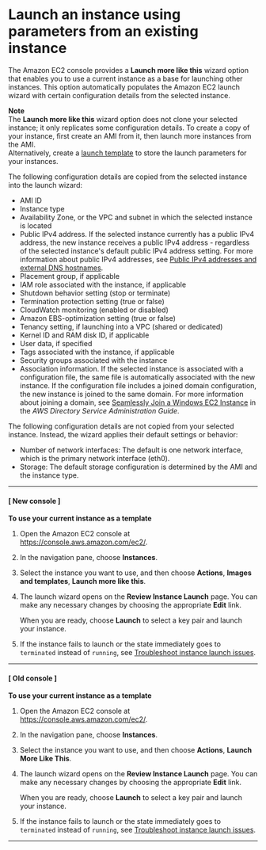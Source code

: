 # Launch an instance using parameters from an existing instance<a name="launch-more-like-this"></a>

The Amazon EC2 console provides a **Launch more like this** wizard option that enables you to use a current instance as a base for launching other instances\. This option automatically populates the Amazon EC2 launch wizard with certain configuration details from the selected instance\. 

**Note**  
The **Launch more like this** wizard option does not clone your selected instance; it only replicates some configuration details\. To create a copy of your instance, first create an AMI from it, then launch more instances from the AMI\.  
Alternatively, create a [launch template](ec2-launch-templates.md) to store the launch parameters for your instances\.

The following configuration details are copied from the selected instance into the launch wizard:
+ AMI ID
+ Instance type
+ Availability Zone, or the VPC and subnet in which the selected instance is located
+ Public IPv4 address\. If the selected instance currently has a public IPv4 address, the new instance receives a public IPv4 address \- regardless of the selected instance's default public IPv4 address setting\. For more information about public IPv4 addresses, see [Public IPv4 addresses and external DNS hostnames](using-instance-addressing.md#concepts-public-addresses)\.
+ Placement group, if applicable
+ IAM role associated with the instance, if applicable
+ Shutdown behavior setting \(stop or terminate\)
+ Termination protection setting \(true or false\)
+ CloudWatch monitoring \(enabled or disabled\)
+ Amazon EBS\-optimization setting \(true or false\)
+ Tenancy setting, if launching into a VPC \(shared or dedicated\)
+ Kernel ID and RAM disk ID, if applicable
+ User data, if specified
+ Tags associated with the instance, if applicable 
+ Security groups associated with the instance
+ Association information\. If the selected instance is associated with a configuration file, the same file is automatically associated with the new instance\. If the configuration file includes a joined domain configuration, the new instance is joined to the same domain\. For more information about joining a domain, see [Seamlessly Join a Windows EC2 Instance](https://docs.aws.amazon.com/directoryservice/latest/admin-guide/launching_instance.html) in the *AWS Directory Service Administration Guide*\.

The following configuration details are not copied from your selected instance\. Instead, the wizard applies their default settings or behavior:
+ Number of network interfaces: The default is one network interface, which is the primary network interface \(eth0\)\.
+ Storage: The default storage configuration is determined by the AMI and the instance type\.

------
#### [ New console ]

**To use your current instance as a template**

1. Open the Amazon EC2 console at [https://console\.aws\.amazon\.com/ec2/](https://console.aws.amazon.com/ec2/)\.

1. In the navigation pane, choose **Instances**\.

1. Select the instance you want to use, and then choose **Actions**, **Images and templates**, **Launch more like this**\.

1. The launch wizard opens on the **Review Instance Launch** page\. You can make any necessary changes by choosing the appropriate **Edit** link\.

   When you are ready, choose **Launch** to select a key pair and launch your instance\.

1. If the instance fails to launch or the state immediately goes to `terminated` instead of `running`, see [Troubleshoot instance launch issues](troubleshooting-launch.md)\.

------
#### [ Old console ]

**To use your current instance as a template**

1. Open the Amazon EC2 console at [https://console\.aws\.amazon\.com/ec2/](https://console.aws.amazon.com/ec2/)\.

1. In the navigation pane, choose **Instances**\.

1. Select the instance you want to use, and then choose **Actions**, **Launch More Like This**\.

1. The launch wizard opens on the **Review Instance Launch** page\. You can make any necessary changes by choosing the appropriate **Edit** link\.

   When you are ready, choose **Launch** to select a key pair and launch your instance\.

1. If the instance fails to launch or the state immediately goes to `terminated` instead of `running`, see [Troubleshoot instance launch issues](troubleshooting-launch.md)\.

------